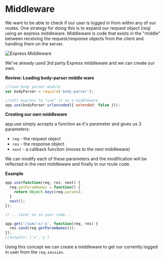 # Middleware

We want to be able to check if our user is logged in from within any of our routes. One strategy for doing this is to expand our request object (req) using an express middleware. Middleware is code that exists in the "middle" between receiving the request/response objects from the client and handling them on the server.

![Express Middleware](http://media.developeriq.in/images/nodeexpress_2_9_2015_1.png) 

We've already used 3rd party Express middleware and we can create our own.

**Review: Loading body-parser middle ware**

```js
//load body parser module
var bodyParser = require('body-parser');

//tell express to "use" it as a middleware
app.use(bodyParser.urlencoded({ extended: false }));
```

**Creating our own middleware**

app.use simply accepts a function as it's parameter and gives us 3 parameters:

* `req` - the request object
* `res` - the response object
* `next` - a callback function (moves to the next middleware)

We can modify each of these parameters and the modification will be reflected in the next middleware and finally in our route code.

**Example**

```js
app.use(function(req, res, next) {
  req.getParamNames = function() {
    return Object.keys(req.params);
  }
  next();
});

// ...later on in your code...

app.get('/sum/:x/:y', function(req, res) {
  res.send(req.getParamNames());
});
//outputs: ['x','y']
```

Using this concept we can create a middleware to get our currently logged in user from the `req.session`.
